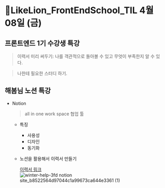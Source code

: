 # 🔖LikeLion_FrontEndSchool_TIL 4월 08일 (금)

## 프론트엔드 1기 수강생 특강

> 이력서 미리 써두기: 나를 객관적으로 돌아볼 수 있고 무엇이 부족한지 알 수 있다.

> 나한테 필요한 스터디 하기.

## 해봄님 노션 특강

- Notion

  > all in one work space 협업 툴

  - 특징

    - 사용성
    - 디자인
    - 동기화

  - 노션을 활용해서 이력서 만들기

    [이력서 링크](https://winter-help-3fd.notion.site/b8522564d97044c1a99673ca644e3361)
    ![winter-help-3fd notion site_b8522564d97044c1a99673ca644e3361 (1)](https://user-images.githubusercontent.com/68142773/162632385-7a6fd784-b9d2-422f-b9e7-848bcfc097ac.png)
